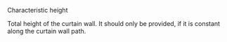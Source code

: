 Characteristic height

Total height of the curtain wall. It should only be provided, if it is constant along the curtain wall path.
